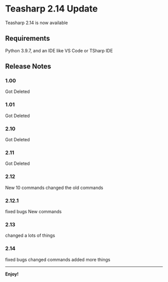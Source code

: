 # Teasharp 2.14 Update

Teasharp 2.14 is now available

## Requirements

Python 3.9.7, and an IDE like VS Code or TSharp IDE

## Release Notes

### 1.00

Got Deleted

### 1.01

Got Deleted

### 2.10

Got Deleted

### 2.11

Got Deleted

### 2.12

New 10 commands
changed the old commands

### 2.12.1

fixed bugs
New commands

### 2.13

changed a lots of things

### 2.14

fixed bugs
changed commands
added more things

---

**Enjoy!**
